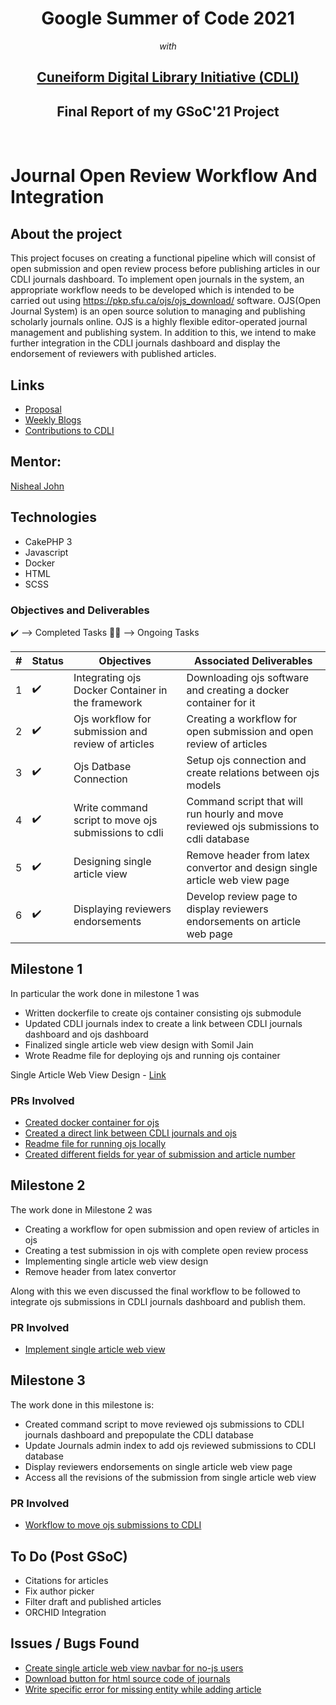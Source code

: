 <h1 align="center" > Google Summer of Code 2021 </h1>
<p align="center"><i>with</i> </p>
<h2 align="center"><a href="https://summerofcode.withgoogle.com/organizations/4724093699489792/">Cuneiform Digital Library Initiative (CDLI)</a></h2>
<h2 align="center"> Final Report of my GSoC'21 Project </h2>

<br/>

<h1> Journal Open Review Workflow And Integration </h1>

## About the project

This project focuses on creating a functional pipeline which will consist of open submission and open review process before publishing articles in our CDLI journals dashboard. To implement  open journals in the system,  an appropriate workflow needs to be developed which is intended to be carried out using https://pkp.sfu.ca/ojs/ojs_download/ software. OJS(Open Journal System) is an open source solution to managing and publishing scholarly journals online. OJS is a highly flexible editor-operated journal management and publishing system. In addition to this, we intend to make further integration in the CDLI journals dashboard and display the endorsement of reviewers with published articles.

## Links

- [Proposal](https://docs.google.com/document/d/1Bq1Be4UYaF08vBwasERpx2kiWuiVPWdkSEHBM-owUx4/edit#heading=h.rti1bbjk8idf)
- [Weekly Blogs](https://cdli-gh.github.io/blog/gsoc21/journalsOpenReviewWorkflowAndIntegration/index)
- [Contributions to CDLI](https://gitlab.com/cdli/framework/-/merge_requests?scope=all&utf8=%E2%9C%93&state=all&author_username=apoorva1509)

## Mentor: 
<a href='mailto:nisheal.work@gmail.com'>Nisheal John</a>

## Technologies

- CakePHP 3
- Javascript
- Docker
- HTML
- SCSS

### Objectives and Deliverables

:heavy_check_mark: --> Completed Tasks
:man_technologist: --> Ongoing Tasks

| \# | Status  | Objectives                    | Associated Deliverables         | 
| --- | --- | ----------------------------- | ---------------------------------------------- | 
| 1 | :heavy_check_mark: | Integrating ojs Docker Container in the framework | Downloading ojs software and creating a docker container for it | 
| 2 | :heavy_check_mark:| Ojs workflow for submission and review of articles | Creating a workflow for open submission and open review of articles | 
| 3 | :heavy_check_mark:  |  Ojs Datbase Connection | Setup ojs connection and create relations between ojs models | <a href="https://gitlab.com/cdli/framework/-/issues/606">#606</a> | 
| 4 |  :heavy_check_mark: | Write command script to move ojs submissions to cdli | Command script that will run hourly and move reviewed ojs submissions to cdli database  | 
| 5 |  :heavy_check_mark: | Designing single article view | Remove header from latex convertor and design single article web view page |  
| 6 | :heavy_check_mark: |Displaying reviewers endorsements | Develop review page to display reviewers endorsements on article web page | 

## Milestone 1 

In particular the work done in milestone 1 was

- Written dockerfile to create ojs container consisting ojs submodule
- Updated CDLI journals index to create a link between CDLI journals dashboard and ojs dashboard
- Finalized single article web view design with Somil Jain
- Wrote Readme file for deploying ojs and running ojs container

Single Article Web View Design - [Link](https://www.figma.com/proto/LA1138Ao8EqY1YcG5NLKhiZy/CDLI?node-id=1401%3A0&scaling=min-zoom&page-id=57%3A132&starting-point-node-id=1582%3A5077&show-proto-sidebar=1)

### PRs Involved

- [Created docker container for ojs](https://gitlab.com/cdli/framework/-/merge_requests/313)
- [Created a direct link between CDLI journals and ojs](https://gitlab.com/cdli/framework/-/merge_requests/599)
- [Readme file for running ojs locally ](https://gitlab.com/cdli/framework/-/merge_requests/348)
- [Created different fields for year of submission and article number ](https://gitlab.com/cdli/framework/-/merge_requests/291)

## Milestone 2

The work done in Milestone 2 was

- Creating a workflow for open submission and open review of articles in ojs
- Creating a test submission in ojs with complete open review process
- Implementing single article web view design 
- Remove header from latex convertor

Along with this we even discussed the final workflow to be followed to integrate ojs submissions in CDLI journals dashboard and publish them.

### PR Involved

- [Implement single article web view ](https://gitlab.com/cdli/framework/-/merge_requests/368)

## Milestone 3

The work done in this milestone is:

- Created command script to move reviewed ojs submissions to CDLI journals dashboard and prepopulate the CDLI database
- Update Journals admin index to add ojs reviewed submissions to CDLI database
- Display reviewers endorsements on single article web view page
- Access all the revisions of the submission from single article web view

### PR Involved

- [Workflow to move ojs submissions to CDLI](https://gitlab.com/cdli/framework/-/merge_requests/374)

## To Do (Post GSoC)

- Citations for articles
- Fix author picker
- Filter draft and published articles
- ORCHID Integration

## Issues / Bugs Found

- [Create single article web view navbar for no-js users](https://gitlab.com/cdli/framework/-/issues/682)
- [Download button for html source code of journals](https://gitlab.com/cdli/framework/-/issues/662)
- [Write specific error for missing entity while adding article](https://gitlab.com/cdli/framework/-/issues/683) 
